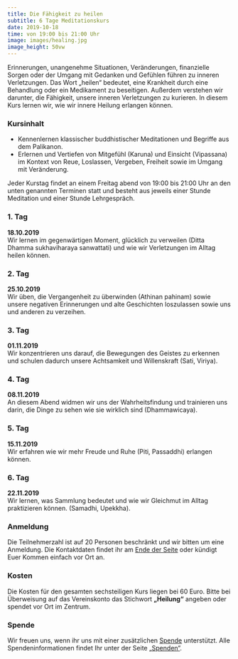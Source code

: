 ```yaml
---
title: Die Fähigkeit zu heilen
subtitle: 6 Tage Meditationskurs
date: 2019-10-18
time: von 19:00 bis 21:00 Uhr
image: images/healing.jpg
image_height: 50vw
---
```

Erinnerungen, unangenehme Situationen, Veränderungen, finanzielle Sorgen oder der Umgang mit Gedanken und Gefühlen führen zu inneren Verletzungen. Das Wort „heilen“ bedeutet, eine Krankheit durch eine Behandlung oder ein Medikament zu beseitigen. Außerdem verstehen wir darunter, die Fähigkeit, unsere inneren Verletzungen zu kurieren. In diesem Kurs lernen wir, wie wir innere Heilung erlangen können.

### Kursinhalt
- Kennenlernen klassischer buddhistischer Meditationen und Begriffe aus dem Palikanon.
- Erlernen und Vertiefen von Mitgefühl (Karuna) und Einsicht (Vipassana) im Kontext von Reue, Loslassen, Vergeben, Freiheit sowie im Umgang mit Veränderung.

Jeder Kurstag findet an einem Freitag abend von 19:00 bis 21:00 Uhr an
den unten genannten Terminen statt und besteht aus jeweils einer
Stunde Meditation und einer Stunde Lehrgespräch.

### 1. Tag
**18.10.2019**<br>
Wir lernen im gegenwärtigen Moment, glücklich zu verweilen (Ditta Dhamma sukhaviharaya sanwattati) und wie wir Verletzungen im Alltag heilen können.

### 2. Tag
**25.10.2019**<br>
Wir üben, die Vergangenheit zu überwinden (Athinan pahinam) sowie unsere negativen Erinnerungen und alte Geschichten loszulassen sowie uns und anderen zu verzeihen.

### 3. Tag
**01.11.2019**<br>
Wir konzentrieren uns darauf, die Bewegungen des Geistes zu erkennen und schulen dadurch unsere Achtsamkeit und Willenskraft (Sati, Viriya).

### 4. Tag
**08.11.2019**<br>
An diesem Abend widmen wir uns der Wahrheitsfindung und trainieren uns darin, die Dinge zu sehen wie sie wirklich sind (Dhammawicaya).

### 5. Tag
**15.11.2019**<br>
Wir erfahren wie wir mehr Freude und Ruhe (Piti, Passaddhi) erlangen können.

### 6. Tag
**22.11.2019**<br>
Wir lernen, was Sammlung bedeutet und wie wir Gleichmut im Alltag praktizieren können. (Samadhi, Upekkha).

### Anmeldung
Die Teilnehmerzahl ist auf 20 Personen beschränkt und wir bitten um eine Anmeldung.  Die Kontaktdaten findet ihr am [Ende der Seite](#footer) oder kündigt Euer Kommen einfach vor Ort an.

### Kosten
Die Kosten für den gesamten sechsteiligen Kurs liegen bei 60 Euro. Bitte bei Überweisung auf das Vereinskonto das Stichwort **„Heilung“** angeben oder spendet vor Ort im Zentrum.

### Spende
Wir freuen uns, wenn ihr uns mit einer zusätzlichen
[Spende](spenden.html) unterstützt.  Alle Spendeninformationen findet
Ihr unter der Seite [„Spenden“](spenden.html).
